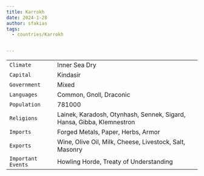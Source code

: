 ```yaml
---
title: Karrokh
date: 2024-1-28
author: sfakias
tags:
  - countries/Karrokh


---
```

| | |
| --- | --- |
| `Climate` | Inner Sea Dry |
| `Capital` | Kindasir |
| `Government` | Mixed |
| `Languages` | Common, Gnoll, Draconic |
| `Population` | 781000 |
| `Religions` | Lainek, Karadosh, Otynhash, Sennek, Sigard, Hansa, Gibba, Klemnestron |
| `Imports` | Forged Metals, Paper, Herbs, Armor |
| `Exports` | Wine, Olive Oil, Milk, Cheese, Livestock, Salt, Masonry |
| `Important Events` | Howling Horde, Treaty of Understanding |

